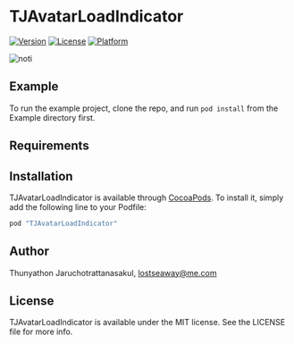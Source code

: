 # TJAvatarLoadIndicator

[![Version](https://img.shields.io/cocoapods/v/TJAvatarLoadIndicator.svg?style=flat)](http://cocoapods.org/pods/TJAvatarLoadIndicator)
[![License](https://img.shields.io/cocoapods/l/TJAvatarLoadIndicator.svg?style=flat)](http://cocoapods.org/pods/TJAvatarLoadIndicator)
[![Platform](https://img.shields.io/cocoapods/p/TJAvatarLoadIndicator.svg?style=flat)](http://cocoapods.org/pods/TJAvatarLoadIndicator)

![noti](http://i.giphy.com/l2SpSlJpYFkcRxhHa.gif)

## Example

To run the example project, clone the repo, and run `pod install` from the Example directory first.

## Requirements

## Installation

TJAvatarLoadIndicator is available through [CocoaPods](http://cocoapods.org). To install
it, simply add the following line to your Podfile:

```ruby
pod "TJAvatarLoadIndicator"
```

## Author

Thunyathon Jaruchotrattanasakul, lostseaway@me.com

## License

TJAvatarLoadIndicator is available under the MIT license. See the LICENSE file for more info.
